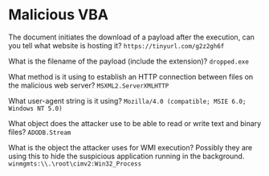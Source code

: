 # Malicious VBA

The document initiates the download of a payload after the execution, can you tell what website is hosting it?
`https://tinyurl.com/g2z2gh6f`

What is the filename of the payload (include the extension)?
`dropped.exe`

What method is it using to establish an HTTP connection between files on the malicious web server?
`MSXML2.ServerXMLHTTP`

What user-agent string is it using?
`Mozilla/4.0 (compatible; MSIE 6.0; Windows NT 5.0)`

What object does the attacker use to be able to read or write text and binary files?
`ADODB.Stream`

What is the object the attacker uses for WMI execution? Possibly they are using this to hide the suspicious application running in the background.
`winmgmts:\\.\root\cimv2:Win32_Process`
